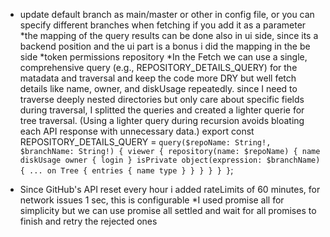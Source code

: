 * update default branch as main/master or other in config file, or you can specify different branches when fetching if you add it as a parameter
*the mapping of the query results can be done also in ui side, since its a backend position and the ui part is a bonus i did the mapping in the be side
*token permissions repository
*In the Fetch we can use a single, comprehensive query (e.g., REPOSITORY_DETAILS_QUERY) for the matadata and traversal and keep the code more DRY but well fetch details like name, owner, and diskUsage repeatedly. since I need to traverse deeply nested directories but only care about specific fields during traversal, I splitted the queries and created a lighter querie for tree traversal.
(Using a lighter query during recursion avoids bloating each API response with unnecessary data.)
export const REPOSITORY_DETAILS_QUERY = `
    query($repoName: String!, $branchName: String!) {
        viewer {
            repository(name: $repoName) {
                name
                diskUsage
                owner {
                    login
                }
                isPrivate
                object(expression: $branchName) {
                    ... on Tree {
                        entries {
                            name
                            type
                        }
                    }
                }
            }
        }
    }
`;

* Since GitHub's API reset every hour i added rateLimits of 60 minutes, for network issues 1 sec, this is configurable
*I used promise all for simplicity but we can use promise all settled and wait for all promises to finish and retry the rejected ones
